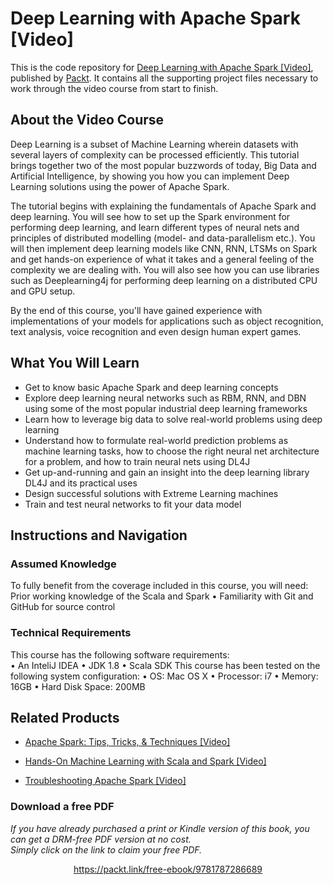 # Deep Learning with Apache Spark [Video]
This is the code repository for [Deep Learning with Apache Spark [Video]](https://www.packtpub.com/big-data-and-business-intelligence/deep-learning-apache-spark-video?utm_source=github&utm_medium=repository&utm_campaign=9781787286689), published by [Packt](https://www.packtpub.com/?utm_source=github). It contains all the supporting project files necessary to work through the video course from start to finish.
## About the Video Course
Deep Learning is a subset of Machine Learning wherein datasets with several layers of complexity can be processed efficiently. This tutorial brings together two of the most popular buzzwords of today, Big Data and Artificial Intelligence, by showing you how you can implement Deep Learning solutions using the power of Apache Spark.

The tutorial begins with explaining the fundamentals of Apache Spark and deep learning. You will see how to set up the Spark environment for performing deep learning, and learn different types of neural nets and principles of distributed modelling (model- and data-parallelism etc.). You will then implement deep learning models like CNN, RNN, LTSMs on Spark and get hands-on experience of what it takes and a general feeling of the complexity we are dealing with. You will also see how you can use libraries such as Deeplearning4j for performing deep learning on a distributed CPU and GPU setup.

By the end of this course, you'll have gained experience with implementations of your models for applications such as object recognition, text analysis, voice recognition and even design human expert games.


<H2>What You Will Learn</H2>
<DIV class=book-info-will-learn-text>
<UL>
<LI>Get to know basic Apache Spark and deep learning concepts 
<LI>Explore deep learning neural networks such as RBM, RNN, and DBN using some of the most popular industrial deep learning frameworks 
<LI>Learn how to leverage big data to solve real-world problems using deep learning 
<LI>Understand how to formulate real-world prediction problems as machine learning tasks, how to choose the right neural net architecture for a problem, and how to train neural nets using DL4J 
<LI>Get up-and-running and gain an insight into the deep learning library DL4J and its practical uses 
<LI>Design successful solutions with Extreme Learning machines 
<LI>Train and test neural networks to fit your data model </LI></UL></DIV>

## Instructions and Navigation
### Assumed Knowledge
To fully benefit from the coverage included in this course, you will need:<br/>
Prior working knowledge of the Scala and Spark
	•	Familiarity with Git and GitHub for source control

### Technical Requirements
This course has the following software requirements:<br/>
•	An InteliJ IDEA
	•	JDK 1.8
	•	Scala SDK 
This course has been tested on the following system configuration:
	•	OS: Mac OS X
	•	Processor: i7
	•	Memory: 16GB
	•	Hard Disk Space: 200MB


## Related Products
* [Apache Spark: Tips, Tricks, & Techniques [Video]](https://www.packtpub.com/application-development/apache-spark-tips-tricks-techniques-video?utm_source=github&utm_medium=repository&utm_campaign=9781789801125)

* [Hands-On Machine Learning with Scala and Spark [Video]](https://www.packtpub.com/big-data-and-business-intelligence/hands-machine-learning-scala-and-spark-video?utm_source=github&utm_medium=repository&utm_campaign=9781789342468)

* [Troubleshooting Apache Spark [Video]](https://www.packtpub.com/application-development/troubleshooting-apache-spark-video?utm_source=github&utm_medium=repository&utm_campaign=9781789805253)

### Download a free PDF

 <i>If you have already purchased a print or Kindle version of this book, you can get a DRM-free PDF version at no cost.<br>Simply click on the link to claim your free PDF.</i>
<p align="center"> <a href="https://packt.link/free-ebook/9781787286689">https://packt.link/free-ebook/9781787286689 </a> </p>